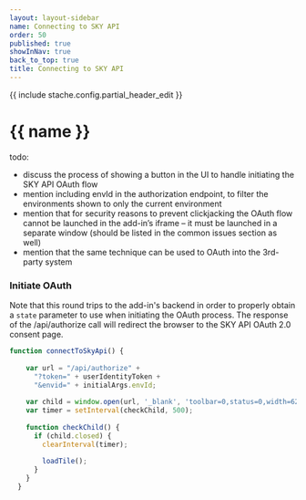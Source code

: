 ```yaml
---
layout: layout-sidebar
name: Connecting to SKY API
order: 50
published: true
showInNav: true
back_to_top: true
title: Connecting to SKY API
---
```

{{ include stache.config.partial_header_edit }}

# {{ name }}

todo:
- discuss the process of showing a button in the UI to handle initiating the SKY API OAuth flow
- mention including envId in the authorization endpoint, to filter the environments shown to only the current environment
- mention that for security reasons to prevent clickjacking the OAuth flow cannot be launched in the add-in’s iframe – it must be launched in a separate window (should be listed in the common issues section as well)
- mention that the same technique can be used to OAuth into the 3rd-party system

### Initiate OAuth

Note that this round trips to the add-in's backend in order to properly obtain a `state` parameter to use when initiating the OAuth process.  The response of the /api/authorize call will redirect the browser to the SKY API OAuth 2.0 consent page.

```js
function connectToSkyApi() {
 
    var url = "/api/authorize" +
      "?token=" + userIdentityToken +
      "&envid=" + initialArgs.envId;
 
    var child = window.open(url, '_blank', 'toolbar=0,status=0,width=625,height=500');
    var timer = setInterval(checkChild, 500);
 
    function checkChild() {
      if (child.closed) {
        clearInterval(timer);
 
        loadTile();
      }
    }
  }
```